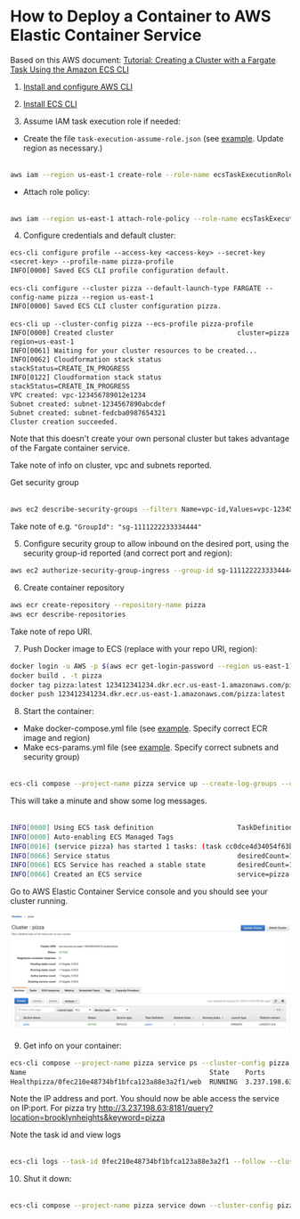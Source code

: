 # How to Deploy a Container to AWS Elastic Container Service

Based on this AWS document: [Tutorial: Creating a Cluster with a Fargate Task Using the Amazon ECS CLI](https://docs.aws.amazon.com/AmazonECS/latest/developerguide/ecs-cli-tutorial-fargate.html)

1) [Install and configure AWS CLI](https://docs.aws.amazon.com/cli/latest/userguide/cli-environment.html)

2) [Install ECS CLI](https://docs.aws.amazon.com/AmazonECS/latest/developerguide/ECS_CLI_installation.html)

3) Assume IAM task execution role if needed:

- Create the file `task-execution-assume-role.json` (see [example](task-execution-assume-role.json). Update region as necessary.) 

```bash

aws iam --region us-east-1 create-role --role-name ecsTaskExecutionRole --assume-role-policy-document file://task-execution-assume-role.json

```


- Attach role policy:

```bash

aws iam --region us-east-1 attach-role-policy --role-name ecsTaskExecutionRole --policy-arn arn:aws:iam::aws:policy/service-role/AmazonECSTaskExecutionRolePolicy

```

4) Configure credentials and default cluster:
```
ecs-cli configure profile --access-key <access-key> --secret-key <secret-key> --profile-name pizza-profile
INFO[0000] Saved ECS CLI profile configuration default.

ecs-cli configure --cluster pizza --default-launch-type FARGATE --config-name pizza --region us-east-1
INFO[0000] Saved ECS CLI cluster configuration pizza.

ecs-cli up --cluster-config pizza --ecs-profile pizza-profile
INFO[0000] Created cluster                               cluster=pizza region=us-east-1
INFO[0061] Waiting for your cluster resources to be created...
INFO[0062] Cloudformation stack status                   stackStatus=CREATE_IN_PROGRESS
INFO[0122] Cloudformation stack status                   stackStatus=CREATE_IN_PROGRESS
VPC created: vpc-123456789012e1234
Subnet created: subnet-1234567890abcdef
Subnet created: subnet-fedcba0987654321
Cluster creation succeeded.
```

Note that this doesn't create your own personal cluster but takes advantage of the Fargate container service.

Take note of info on cluster,  vpc and subnets reported.

Get security group
```bash

aws ec2 describe-security-groups --filters Name=vpc-id,Values=vpc-123456789012e1234 --region us-east-1

```
Take note of e.g. `"GroupId": "sg-1111222233334444"`

5) Configure security group to allow inbound on the desired port, using the security group-id reported (and correct port and region):
```bash
aws ec2 authorize-security-group-ingress --group-id sg-1111222233334444 --protocol tcp --port 8181 --cidr 0.0.0.0/0 --region us-east-1

```

6) Create container repository 
```bash
aws ecr create-repository --repository-name pizza
aws ecr describe-repositories

```
Take note of repo URI.

7) Push Docker image to ECS (replace with your repo URI, region):
```bash
docker login -u AWS -p $(aws ecr get-login-password --region us-east-1) 123412341234.dkr.ecr.us-east-1.amazonaws.com
docker build . -t pizza
docker tag pizza:latest 123412341234.dkr.ecr.us-east-1.amazonaws.com/pizza:latest
docker push 123412341234.dkr.ecr.us-east-1.amazonaws.com/pizza:latest

```

8) Start the container:

- Make docker-compose.yml file (see [example](docker-compose.yml). Specify correct ECR image and region)
- Make ecs-params.yml file (see [example](ecs-params.yml). Specify correct subnets and security group)

```bash

ecs-cli compose --project-name pizza service up --create-log-groups --cluster-config pizza --ecs-profile pizza-profile

```

This will take a minute and show some log messages.

```bash

INFO[0000] Using ECS task definition                     TaskDefinition="pizza:1"
INFO[0000] Auto-enabling ECS Managed Tags
INFO[0016] (service pizza) has started 1 tasks: (task cc0dce4d34054f63b3c734b7d9071189).  timestamp="2020-08-23 19:11:14 +0000 UTC"
INFO[0066] Service status                                desiredCount=1 runningCount=1 serviceName=pizza
INFO[0066] ECS Service has reached a stable state        desiredCount=1 runningCount=1 serviceName=pizza
INFO[0066] Created an ECS service                        service=pizza taskDefinition="pizza:1"

```

Go to AWS Elastic Container Service console and you should see your cluster running.

![Image of ECS console](images/ECS.png)

9) Get info on your container:
```bash
ecs-cli compose --project-name pizza service ps --cluster-config pizza --ecs-profile pizza-profile
Name                                              State    Ports                        Task          Definition
Healthpizza/0fec210e48734bf1bfca123a88e3a2f1/web  RUNNING  3.237.198.63:8181->8181/tcp  pizza:1       UNKNOWN

```

Note the IP address and port. You should now be able access the service on IP:port. For pizza try
http://3.237.198.63:8181/query?location=brooklynheights&keyword=pizza
										    

Note the task id and view logs
```bash

ecs-cli logs --task-id 0fec210e48734bf1bfca123a88e3a2f1 --follow --cluster-config pizza --ecs-profile pizza-profile

```

10) Shut it down:
```bash

ecs-cli compose --project-name pizza service down --cluster-config pizza --ecs-profile pizza-profile

```
